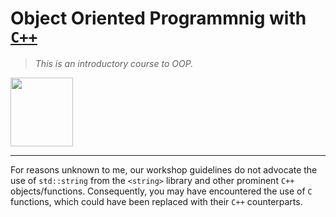 # Object Oriented Programmnig with [`C++`](https://cplusplus.com/)
> *This is an introductory course to OOP.*
<img src = "https://upload.wikimedia.org/wikipedia/commons/thumb/1/18/ISO_C%2B%2B_Logo.svg/1200px-ISO_C%2B%2B_Logo.svg.png" alt = " " width = "100" height = "110">

---------------------------------------------------------------------------------

For reasons unknown to me, our workshop guidelines do not advocate the use of `std::string` from the `<string>` library and other prominent `C++` objects/functions. Consequently, you may have encountered the use of `C` functions, which could have been replaced with their `C++` counterparts.
